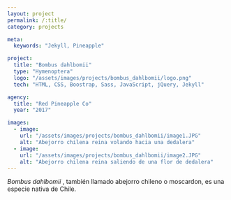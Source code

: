 ```yaml
---
layout: project
permalink: /:title/
category: projects

meta:
  keywords: "Jekyll, Pineapple"

project:
  title: "Bombus dahlbomii"
  type: "Hymenoptera"
  logo: "/assets/images/projects/bombus_dahlbomii/logo.png"
  tech: "HTML, CSS, Boostrap, Sass, JavaScript, jQuery, Jekyll"

agency:
  title: "Red Pineapple Co"
  year: "2017"

images:
  - image:
    url: "/assets/images/projects/bombus_dahlbomii/image1.JPG"
    alt: "Abejorro chilena reina volando hacia una dedalera"
  - image:
    url: "/assets/images/projects/bombus_dahlbomii/image2.JPG"
    alt: "Abejorro chilena reina saliendo de una flor de dedalera"
---
```

<p><i>Bombus dahlbomii </i>, también llamado abejorro chileno o moscardon, es una especie nativa de Chile.</p>
